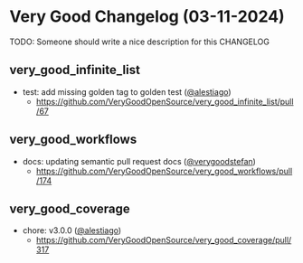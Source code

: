 # Very Good Changelog (03-11-2024)

TODO: Someone should write a nice description for this CHANGELOG

## very_good_infinite_list
- test: add missing golden tag to golden test ([@alestiago](https://github.com/alestiago))
	- https://github.com/VeryGoodOpenSource/very_good_infinite_list/pull/67

## very_good_workflows
- docs: updating semantic pull request docs ([@verygoodstefan](https://github.com/verygoodstefan))
	- https://github.com/VeryGoodOpenSource/very_good_workflows/pull/174

## very_good_coverage
- chore: v3.0.0 ([@alestiago](https://github.com/alestiago))
	- https://github.com/VeryGoodOpenSource/very_good_coverage/pull/317
